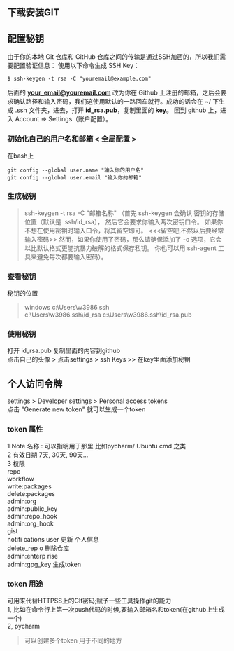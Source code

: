 ## 下载安装GIT

## 配置秘钥
由于你的本地 Git 仓库和 GitHub 仓库之间的传输是通过SSH加密的，所以我们需要配置验证信息：
使用以下命令生成 SSH Key：
```
$ ssh-keygen -t rsa -C "youremail@example.com"
```
后面的 **your_email@youremail.com** 改为你在 Github 上注册的邮箱，之后会要求确认路径和输入密码，我们这使用默认的一路回车就行。成功的话会在 ~/ 下生成 .ssh 文件夹，进去，打开 **id_rsa.pub**，复制里面的 **key**。
回到 github 上，进入 Account => Settings（账户配置）。

### 初始化自己的用户名和邮箱 < 全局配置 > 
在bash上
```config
git config --global user.name "输入你的用户名"
git config --global user.email "输入你的邮箱"
```

### 生成秘钥
> ssh-keygen -t rsa -C "邮箱名称"
（首先 ssh-keygen 会确认   密钥的存储位置（默认是 .ssh/id_rsa），
然后它会要求你输入两次密钥口令。 如果你不想在使用密钥时输入口令，将其留空即可。 <<<留空吧,不然以后要经常输入密码>>
然而，如果你使用了密码，那么请确保添加了 -o 选项，它会以比默认格式更能抗暴力破解的格式保存私钥。 你也可以用 ssh-agent 工具来避免每次都要输入密码）。
### 查看秘钥
秘钥的位置
> windows
> c:\Users\w3986\.ssh\
> c:\Users\w3986\.ssh\id_rsa
> c:\Users\w3986\.ssh\id_rsa.pub

### 使用秘钥
打开 id_rsa.pub 复制里面的内容到github  
点击自己的头像 > 点击settings > ssh Keys  >> 在key里面添加秘钥


## 个人访问令牌
settings > Developer settings > Personal access tokens   
点击 "Generate new token"
就可以生成一个token 
### token 属性 
1 Note 名称 : 可以指明用于那里 比如pycharm/ Ubuntu cmd 之类   
2 有效日期 7天, 30天, 90天...  
3 权限   
    repo     
    workflow  
    write:packages   
    delete:packages  
    admin:org  
    admin:public_key  
    admin:repo_hook  
    admin:org_hook  
    gist  
    notifi  cations
    user  更新  个人信息  
    delete_rep  o  删除仓库  
    admin:enterp  rise    
    admin:gpg_key    生成token  
    
### token 用途 
可用来代替HTTPSS上的GIt密码;赋予一些工具操作git的能力  
1, 比如在命令行上第一次push代码的时候,要输入邮箱名和token(在github上生成一个)  
2, pycharm   
> 可以创建多个token 用于不同的地方


